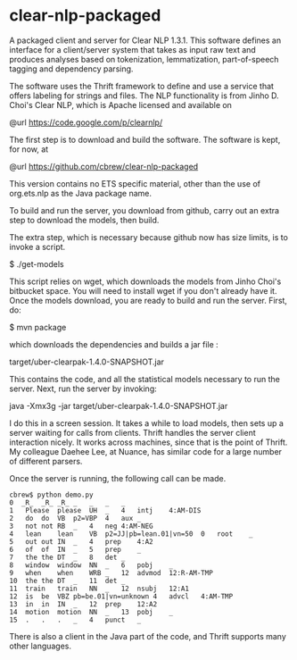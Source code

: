 clear-nlp-packaged
==================

A packaged client and server for Clear NLP 1.3.1. This software defines an interface for a client/server system that takes as input raw text and produces analyses based on tokenization, lemmatization, part-of-speech tagging and dependency parsing. 

The software uses the Thrift framework to define and use a service that offers labeling for strings and files. The NLP functionality is from Jinho D. Choi's Clear NLP, which is Apache licensed and available on 

@url https://code.google.com/p/clearnlp/

The first step is to download and build the software. The software is kept, for now, at 

@url https://github.com/cbrew/clear-nlp-packaged

This version contains no ETS specific material, other than the use of org.ets.nlp as the Java package name.

To build and run the server, you download from github, carry out an extra step to download the models, then build.

The extra step, which is necessary because github now has size limits, is to invoke a script.

$ ./get-models

This script relies on wget, which downloads the models from Jinho Choi's bitbucket space. You will need to install wget 
if you don't already have it. Once the models download, you are ready to build and run the server. First, do:

$ mvn package

which downloads the dependencies and builds a jar file :

target/uber-clearpak-1.4.0-SNAPSHOT.jar

This contains the code, and all the statistical models necessary to run the
server. Next, run the server by invoking:

java -Xmx3g -jar target/uber-clearpak-1.4.0-SNAPSHOT.jar

I do this in a screen session. It takes a while to load models, then sets
up a server waiting for calls from clients. Thrift handles the server client interaction nicely. 
It works across machines, since that is the point of Thrift. My colleague Daehee Lee, at Nuance,
has similar code for a large number of different parsers.


Once the server is running, the following call can be made.

```code
cbrew$ python demo.py
0  _R_	_R_	_R_	_	_	_	_
1	Please	please	UH	_	4	intj	4:AM-DIS
2	do	do	VB	p2=VBP	4	aux	_
3	not	not	RB	_	4	neg	4:AM-NEG
4	lean	lean	VB	p2=JJ|pb=lean.01|vn=50	0	root	_
5	out	out	IN	_	4	prep	4:A2
6	of	of	IN	_	5	prep	_
7	the	the	DT	_	8	det	_
8	window	window	NN	_	6	pobj	_
9	when	when	WRB	_	12	advmod	12:R-AM-TMP
10	the	the	DT	_	11	det	_
11	train	train	NN	_	12	nsubj	12:A1
12	is	be	VBZ	pb=be.01|vn=unknown	4	advcl	4:AM-TMP
13	in	in	IN	_	12	prep	12:A2
14	motion	motion	NN	_	13	pobj	_
15	.	.	.	_	4	punct	_

```

There is also a client in the Java part of the code, and Thrift supports many other languages.
